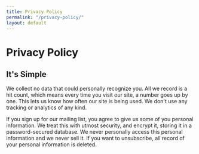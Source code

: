 ```yaml
---
title: Privacy Policy
permalink: "/privacy-policy/"
layout: default
---
```


# Privacy Policy

## It's Simple
We collect no data that could personally recognize you. All we record is a hit count, which means every time you visit our site, a number goes up by one. This lets us know how often our site is being used. We don't use any tracking or analytics of any kind.

If you sign up for our mailing list, you agree to give us some of you personal information. We treat this with utmost security, and encrypt it, storing it in a password-secured database. We never personally access this personal information and we never sell it. If you want to unsubscribe, all record of your personal information is deleted.